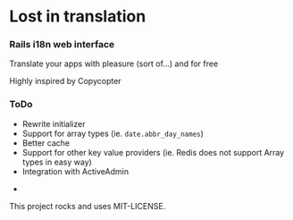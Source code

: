 # Lost in translation
### Rails i18n web interface

Translate your apps with pleasure (sort of...) and for free

Highly inspired by Copycopter


### ToDo

* Rewrite initializer
* Support for array types (ie. ```date.abbr_day_names```)
* Better cache
* Support for other key value providers (ie. Redis does not support Array types in easy way)
* Integration with ActiveAdmin


-

This project rocks and uses MIT-LICENSE.
